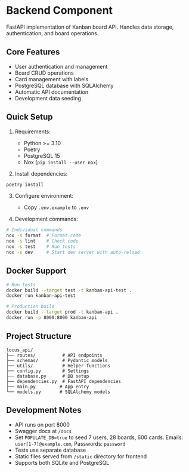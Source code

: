 # Backend Component

FastAPI implementation of Kanban board API. Handles data storage, authentication, and board operations.

## Core Features

- User authentication and management
- Board CRUD operations
- Card management with labels
- PostgreSQL database with SQLAlchemy
- Automatic API documentation
- Development data seeding

## Quick Setup

1. Requirements:

   - Python >= 3.10
   - Poetry
   - PostgreSQL 15
   - Nox (`pip install --user nox`)

2. Install dependencies:

```bash
poetry install
```

3. Configure environment:

   - Copy `.env.example` to `.env`

4. Development commands:

```bash
# Individual commands
nox -s format  # Format code
nox -s lint    # Check code
nox -s test    # Run tests
nox -s dev     # Start dev server with auto-reload
```

## Docker Support

```bash
# Run tests
docker build --target test -t kanban-api-test .
docker run kanban-api-test

# Production build
docker build --target prod -t kanban-api .
docker run -p 8000:8000 kanban-api
```

## Project Structure

```
locus_api/
├── routes/          # API endpoints
├── schemas/         # Pydantic models
├── utils/           # Helper functions
├── config.py        # Settings
├── database.py      # DB setup
├── dependencies.py  # FastAPI dependencies
├── main.py         # App entry
└── models.py       # SQLAlchemy models
```

## Development Notes

- API runs on port 8000
- Swagger docs at `/docs`
- Set `POPULATE_DB=true` to seed 7 users, 28 boards, 600 cards. Emails: `user[1-7]@example.com`, Passwords: `password`
- Tests use separate database
- Static files served from `/static` directory for frontend
- Supports both SQLite and PostgreSQL
